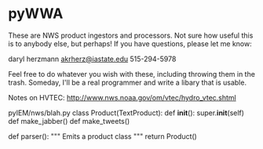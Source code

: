 pyWWA
=====

These are NWS product ingestors and processors.  Not sure how useful this is to
anybody else, but perhaps!  If you have questions, please let me know:

   daryl herzmann 
   akrherz@iastate.edu
   515-294-5978

Feel free to do whatever you wish with these, including throwing them in the
trash.  Someday, I'll be a real programmer and write a libary that is usable.

Notes on HVTEC:
  http://www.nws.noaa.gov/om/vtec/hydro_vtec.shtml

pyIEM/nws/blah.py
   class Product(TextProduct):
		def __init__():
			super.__init__(self)
		def make_jabber()
		def make_tweets()

   def parser():
       """ Emits a product class """
       return Product()